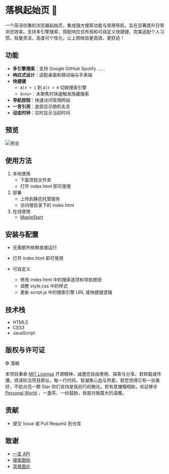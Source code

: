 # 落枫起始页 🍁

一个简洁优雅的浏览器起始页，集成强大搜索功能与常用导航，旨在显著提升日常浏览效率。支持多引擎搜索，搭配响应式布局和可自定义快捷键，完美适配个人习惯。轻量灵活，高度可个性化，让上网体验更高效、更舒适！

## 功能

- **多引擎搜索**：支持 Google GitHub Spotify ......
- **响应式设计**：适配桌面和移动端与手表端
- **快捷键**
  - `Alt + 1` 到 `Alt + 0` 切换搜索引擎
  - `Enter`：未聚焦时快速触发隐藏搜索
- **导航按钮**：快速访问常用网站
- **一言引用**：底部显示随机名言
- **动态时钟**：实时显示当前时间

## 预览

![预览](MapleStart.png)

## 使用方法

1. 本地使用
   - 下载项目文件夹
   - 打开 index.html 即可使用
2. 部署
   - 上传到静态托管服务
   - 访问根目录下的 index.html
3. 在线使用
   - [MapleStart](https://start.hwd.pw)

## 安装与配置

- 无需额外依赖直接运行
- 打开 index.html 即可使用

- 可自定义
  - 修改 index.html 中的搜索选项和导航按钮
  - 调整 style.css 中的样式
  - 更新 script.js 中的搜索引擎 URL 或快捷键逻辑

## 技术栈

- HTML5
- CSS3
- JavaScript

## 版权与许可证

© 落枫

本项目秉承 [MIT License](LICENSE) 开源精神，诚邀您自由使用、探索与分享。若转载或传播，烦请标注项目原址。每一行代码，皆凝聚心血与热爱。若您觉得它有一丝美好，不妨点亮一颗 Star 你们支持是我前行的微光。若有意慷慨相助，欢迎移步 [Personal World](https://hwd.pw) ，一盏茶、一份鼓励，皆是对我莫大的温暖。

## 贡献

- 提交 Issue 或 Pull Request 到仓库

## 致谢

- [一言 API](https://hitokoto.cn/)
- [搜索图标](https://www.iconfont.cn/)
- [背景图片](https://www.peakpx.com/)
